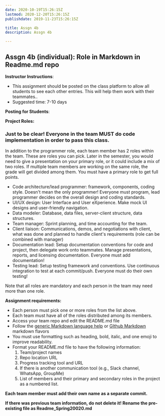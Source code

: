 ```yaml
---
date: 2020-10-19T15:26:15Z
lastmod: 2020-12-20T15:26:15Z 
publishdate: 2019-11-23T15:26:15Z

title: Assgn 4b
description: Assgn 4b

---
```


## Assgn 4b (individual): Role in Markdown in Readme.md repo

**Instructor Instructions**: 
* This assignment should be posted on the class platform to allow all students to see each other entries. This will help them work with their teammates..
* Suggested time: 7-10 days

**Posting for Students**:

**Project Roles:**

### Just to be clear! Everyone in the team MUST do code implementation in order to pass this class.

In addition to the programmer role, each team member has 2 roles within the team. These are roles you can pick. Later in the semester, you would need to give a presentation on your primary role, or it could include a mix of two roles. If multiple team members are working on the same role, the grade will get divided among them. You must have a primary role to get full points.

* Code architecture/lead programmer: framework, components, coding style. Doesn't mean the only programmer! Everyone must program, lead programmer decides on the overall design and coding standards.
* UI/UX design: User Interface and User eXperience. Make mock UI designs and user-friendly navigation.
* Data modeler: Database, data files, server-client structure, data structures.
* Team manager: Sprint planning, and time accounting for the team. 
* Client liaison: Communications, demos, and negotiations with client, what was done and planned to handle client's requirements (role can be combined with manager)
* Documentation lead: Setup documentation conventions for code and project, then delegate work onto teammates. Manage presentations, reports, and licensing documentation. Everyone must add documentation!
* Testing lead: Setup testing framework and conventions. Use continuous integration to test at each commit/push. Everyone must do their own testing!
 
Note that all roles are mandatory and each person in the team may need more than one role.

**Assignment requirements:**

* Each person must pick one or more roles from the list above.
* Each team must have all of the roles distributed among its members.
* Access your team repo and edit the README.md file
* Follow the [generic Markdown language help](https://daringfireball.net/projects/markdown/) or [GIthub Markdown](https://guides.github.com/features/mastering-markdown/) markdown flavors
* You must use formatting such as heading, bold, italic, and one emoji to improve readability.
* Format your README.md file to have the following information:
  1. Team/project names
  2. Repo location URL
  3. Progress tracking tool and URL
  4. If there is another communication tool (e.g., Slack channel, WhatsApp, GroupMe)
  5. List of members and their primary and secondary roles in the project as a numbered list.

**Each team member must add their own name as a separate commit.**

**If there was previous team information, do not delete it! Rename the pre-existing file as Readme_Spring20020.md**

